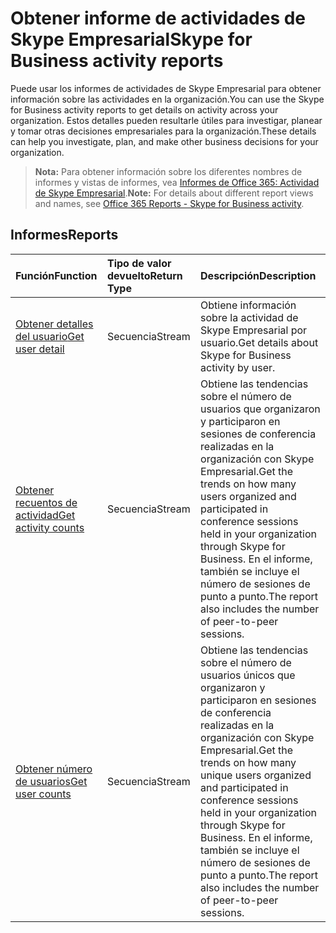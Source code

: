 # <a name="skype-for-business-activity-reports"></a><span data-ttu-id="e1867-101">Obtener informe de actividades de Skype Empresarial</span><span class="sxs-lookup"><span data-stu-id="e1867-101">Skype for Business activity reports</span></span>

<span data-ttu-id="e1867-102">Puede usar los informes de actividades de Skype Empresarial para obtener información sobre las actividades en la organización.</span><span class="sxs-lookup"><span data-stu-id="e1867-102">You can use the Skype for Business activity reports to get details on activity across your organization.</span></span> <span data-ttu-id="e1867-103">Estos detalles pueden resultarle útiles para investigar, planear y tomar otras decisiones empresariales para la organización.</span><span class="sxs-lookup"><span data-stu-id="e1867-103">These details can help you investigate, plan, and make other business decisions for your organization.</span></span>

> <span data-ttu-id="e1867-104">**Nota:** Para obtener información sobre los diferentes nombres de informes y vistas de informes, vea [Informes de Office 365: Actividad de Skype Empresarial]((https://support.office.com/client/Skype-for-Business-Online-activity-8cbe2eb2-1194-4fd7-b1ee-9f9287c82424)).</span><span class="sxs-lookup"><span data-stu-id="e1867-104">**Note:** For details about different report views and names, see [Office 365 Reports - Skype for Business activity]((https://support.office.com/client/Skype-for-Business-Online-activity-8cbe2eb2-1194-4fd7-b1ee-9f9287c82424)).</span></span>

## <a name="reports"></a><span data-ttu-id="e1867-105">Informes</span><span class="sxs-lookup"><span data-stu-id="e1867-105">Reports</span></span>

| <span data-ttu-id="e1867-106">Función</span><span class="sxs-lookup"><span data-stu-id="e1867-106">Function</span></span>                                 | <span data-ttu-id="e1867-107">Tipo de valor devuelto</span><span class="sxs-lookup"><span data-stu-id="e1867-107">Return Type</span></span> | <span data-ttu-id="e1867-108">Descripción</span><span class="sxs-lookup"><span data-stu-id="e1867-108">Description</span></span>                              |
| :--------------------------------------- | :---------- | :--------------------------------------- |
| [<span data-ttu-id="e1867-109">Obtener detalles del usuario</span><span class="sxs-lookup"><span data-stu-id="e1867-109">Get user detail</span></span>](../api/reportroot_getskypeforbusinessactivityuserdetail.md) | <span data-ttu-id="e1867-110">Secuencia</span><span class="sxs-lookup"><span data-stu-id="e1867-110">Stream</span></span>      | <span data-ttu-id="e1867-111">Obtiene información sobre la actividad de Skype Empresarial por usuario.</span><span class="sxs-lookup"><span data-stu-id="e1867-111">Get details about Skype for Business activity by user.</span></span> |
| [<span data-ttu-id="e1867-112">Obtener recuentos de actividad</span><span class="sxs-lookup"><span data-stu-id="e1867-112">Get activity counts</span></span>](../api/reportroot_getskypeforbusinessactivitycounts.md) | <span data-ttu-id="e1867-113">Secuencia</span><span class="sxs-lookup"><span data-stu-id="e1867-113">Stream</span></span>      | <span data-ttu-id="e1867-114">Obtiene las tendencias sobre el número de usuarios que organizaron y participaron en sesiones de conferencia realizadas en la organización con Skype Empresarial.</span><span class="sxs-lookup"><span data-stu-id="e1867-114">Get the trends on how many users organized and participated in conference sessions held in your organization through Skype for Business.</span></span> <span data-ttu-id="e1867-115">En el informe, también se incluye el número de sesiones de punto a punto.</span><span class="sxs-lookup"><span data-stu-id="e1867-115">The report also includes the number of peer-to-peer sessions.</span></span> |
| [<span data-ttu-id="e1867-116">Obtener número de usuarios</span><span class="sxs-lookup"><span data-stu-id="e1867-116">Get user counts</span></span>](../api/reportroot_getskypeforbusinessactivityusercounts.md) | <span data-ttu-id="e1867-117">Secuencia</span><span class="sxs-lookup"><span data-stu-id="e1867-117">Stream</span></span>      | <span data-ttu-id="e1867-118">Obtiene las tendencias sobre el número de usuarios únicos que organizaron y participaron en sesiones de conferencia realizadas en la organización con Skype Empresarial.</span><span class="sxs-lookup"><span data-stu-id="e1867-118">Get the trends on how many unique users organized and participated in conference sessions held in your organization through Skype for Business.</span></span> <span data-ttu-id="e1867-119">En el informe, también se incluye el número de sesiones de punto a punto.</span><span class="sxs-lookup"><span data-stu-id="e1867-119">The report also includes the number of peer-to-peer sessions.</span></span> |
